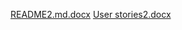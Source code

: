 [README2.md.docx](https://github.com/user-attachments/files/21175857/README2.md.docx)
[User stories2.docx](https://github.com/user-attachments/files/21176024/User.stories2.docx)


